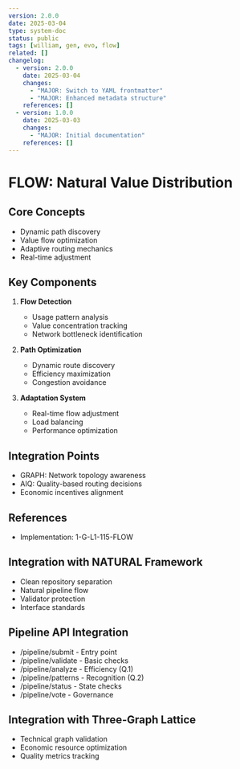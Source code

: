 ```yaml
---
version: 2.0.0
date: 2025-03-04
type: system-doc
status: public
tags: [william, gen, evo, flow]
related: []
changelog:
  - version: 2.0.0
    date: 2025-03-04
    changes:
      - "MAJOR: Switch to YAML frontmatter"
      - "MAJOR: Enhanced metadata structure"
    references: []
  - version: 1.0.0
    date: 2025-03-03
    changes:
      - "MAJOR: Initial documentation"
    references: []
---
```

# FLOW: Natural Value Distribution

## Core Concepts
- Dynamic path discovery
- Value flow optimization
- Adaptive routing mechanics
- Real-time adjustment

## Key Components
1. **Flow Detection**
   - Usage pattern analysis
   - Value concentration tracking
   - Network bottleneck identification

2. **Path Optimization**
   - Dynamic route discovery
   - Efficiency maximization
   - Congestion avoidance

3. **Adaptation System**
   - Real-time flow adjustment
   - Load balancing
   - Performance optimization

## Integration Points
- GRAPH: Network topology awareness
- AIQ: Quality-based routing decisions
- Economic incentives alignment

## References
- Implementation: 1-G-L1-115-FLOW


## Integration with NATURAL Framework
- Clean repository separation
- Natural pipeline flow
- Validator protection
- Interface standards

## Pipeline API Integration
- /pipeline/submit - Entry point
- /pipeline/validate - Basic checks
- /pipeline/analyze - Efficiency (Q.1)
- /pipeline/patterns - Recognition (Q.2)
- /pipeline/status - State checks
- /pipeline/vote - Governance

## Integration with Three-Graph Lattice
- Technical graph validation
- Economic resource optimization
- Quality metrics tracking